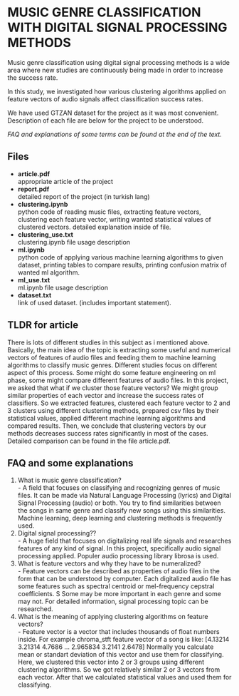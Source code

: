 # MUSIC GENRE CLASSIFICATION WITH DIGITAL SIGNAL PROCESSING METHODS

Music genre classification using digital signal processing methods is a wide area where new studies are continuously being made in order to increase the success rate.

In this study, we investigated how various clustering algorithms applied on feature vectors of audio signals affect classification success rates.

We have used GTZAN dataset for the project as it was most convenient. Description of each file are below for the project to be understood.

*FAQ and explanations of some terms can be found at the end of the text.*

## Files 

- **article.pdf**    
  appropriate article of the project
- **report.pdf**    
  detailed report of the project (in turkish lang)
- **clustering.ipynb**      
  python code of reading music files, extracting feature vectors, clustering each feature vector, writing wanted statistical values of clustered vectors. 
detailed explanation inside of file.
- **clustering_use.txt**      
  clustering.ipynb file usage description
- **ml.ipynb**      
  python code of applying various machine learning algorithms to given dataset, printing tables to compare results, printing confusion matrix of wanted ml algorithm.
- **ml_use.txt**     
  ml.ipynb file usage description
- **dataset.txt**    
  link of used dataset. (includes important statement).

  
## TLDR for article
  There is lots of different studies in this subject as i mentioned above.     
Basically, the main idea of the topic is extracting some useful and numerical vectors of features of audio files and feeding them to machine learning algorithms to classify music genres.
Different studies focus on different aspect of this process. Some might do some feature engineering on ml phase, some might compare different features of audio files. 
In this project, we asked that what if we cluster those feature vectors? We might group similar properties of each vector and increase the success rates of classifiers.
So we extracted features, clustered each feature vector to 2 and 3 clusters using different clustering methods, prepared csv files by their statistical values, applied different machine learning algorithms and compared results.
Then, we conclude that clustering vectors by our methods decreases success rates significantly in most of the cases. Detailed comparison can be found in the file article.pdf.
  
  
## FAQ and some explanations 
  1. What is music genre classification?     
    - A field that focuses on classifying and recognizing genres of music files. It can be made via Natural Language Processing (lyrics) and Digital Signal Processing (audio) or both.
    You try to find similarities between the songs in same genre and classify new songs using this similarities. Machine learning, deep learning and clustering methods is frequently used.
  2. Digital signal processing??    
    - A huge field that focuses on digitalizing real life signals and researches features of any kind of signal. In this project, specifically audio signal processing applied. Populer audio processing library librosa is used.
  3. What is feature vectors and why they have to be numeralized?   
    - Feature vectors can be described as properties of audio files in the form that can be understood by computer. Each digitalized audio file has some features such as spectral centroid or mel-frequency cepstral coefficients. S
    Some may be more important in each genre and some may not. For detailed information, signal processing topic can be researched. 
   4. What is the meaning of applying clustering algorithms on feature vectors?   
    - Feature vector is a vector that includes thousands of float numbers inside. For example chroma_stft feature vector of a song is like: [4.13214 3.21314 4.7686 ... 2.965834 3.2141 2.6478]
    Normally you calculate mean or standart deviation of this vector and use them for classifying. Here, we clustered this vector into 2 or 3 groups using different clustering algorithms. So we got relatively similar 2 or 3 vectors from each vector. 
    After that we calculated statistical values and used them for classifying. 
